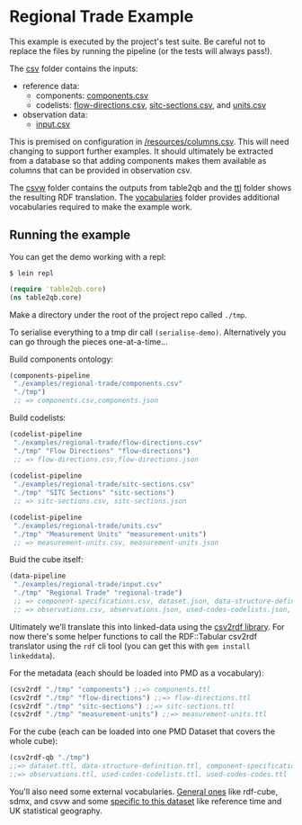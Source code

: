  # Regional Trade Example

This example is executed by the project's test suite. Be careful not to replace the files by running the pipeline (or the tests will always pass!).

The [csv](csv) folder contains the inputs:

- reference data:
  - components: [components.csv](./csv/components.csv)
  - codelists: [flow-directions.csv](./csv/flow-directions.csv),  [sitc-sections.csv](./csv/sitc-sections.csv), and [units.csv](./csv/units.csv)
- observation data:
  - [input.csv](./csv/input.csv)

This is premised on configuration in [/resources/columns.csv](/resources/columns.csv). This will need changing to support further examples. It should ultimately be extracted from a database so that adding components makes them available as columns that can be provided in observation csv.

The [csvw](./csvw) folder contains the outputs from table2qb and the [ttl](./ttl) folder shows the resulting RDF translation. The [vocabularies](./vocabularies) folder provides additional vocabularies required to make the example work.


## Running the example

You can get the demo working with a repl:

```shell
$ lein repl
```
```clojure
(require 'table2qb.core)
(ns table2qb.core)
```

Make a directory under the root of the project repo called `./tmp`.

To serialise everything to a tmp dir call `(serialise-demo)`. Alternatively you can go through the pieces one-at-a-time...

Build components ontology:

```clojure
(components-pipeline
 "./examples/regional-trade/components.csv"
 "./tmp")
 ;; => components.csv,components.json
```

Build codelists:

```clojure
(codelist-pipeline
 "./examples/regional-trade/flow-directions.csv"
 "./tmp" "Flow Directions" "flow-directions")
 ;; => flow-directions.csv,flow-directions.json
 
(codelist-pipeline
 "./examples/regional-trade/sitc-sections.csv"
 "./tmp" "SITC Sections" "sitc-sections")
 ;; => sitc-sections.csv, sitc-sections.json

(codelist-pipeline
 "./examples/regional-trade/units.csv"
 "./tmp" "Measurement Units" "measurement-units")
 ;; => measurement-units.csv, measurement-units.json
```

Buid the cube itself:

```clojure
(data-pipeline
 "./examples/regional-trade/input.csv"
 "./tmp" "Regional Trade" "regional-trade")
 ;; => component-specifications.csv, dataset.json, data-structure-definition.json, component-specifications.json
 ;; => observations.csv, observations.json, used-codes-codelists.json, used-codes-codes.json
```

Ultimately we'll translate this into linked-data using the [csv2rdf library](https://github.com/Swirrl/csv2rdf). For now there's some helper functions to call the RDF::Tabular csv2rdf translator using the `rdf` cli tool (you can get this with `gem install linkeddata`).

For the metadata (each should be loaded into PMD as a vocabulary):

```clojure
(csv2rdf "./tmp" "components") ;;=> components.ttl
(csv2rdf "./tmp" "flow-directions") ;;=> flow-directions.ttl
(csv2rdf "./tmp" "sitc-sections") ;;=> sitc-sections.ttl
(csv2rdf "./tmp" "measurement-units") ;;=> measurement-units.ttl
```

For the cube (each can be loaded into one PMD Dataset that covers the whole cube):

```clojure
(csv2rdf-qb "./tmp")
;;=> dataset.ttl, data-structure-definition.ttl, component-specifications.ttl
;;=> observations.ttl, used-codes-codelists.ttl, used-codes-codes.ttl
```

You'll also need some external vocabularies. [General ones](/examples/vocabularies/) like rdf-cube, sdmx, and csvw and some [specific to this dataset](./vocabularies) like reference time and UK statistical geography.
